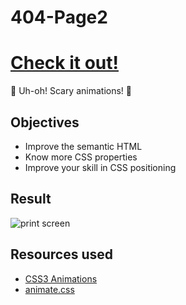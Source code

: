 # 404-Page2

# **[Check it out!](https://yelenamerzlyakova.github.io/404-Page2/)**

:ghost: Uh-oh! Scary animations! :ghost:

## Objectives

- Improve the semantic HTML
- Know more CSS properties
- Improve your skill in CSS positioning

## Result

![print screen](https://github.com/YelenaMerzlyakova/ColorGame/blob/master/revive.png)


## Resources used

- [CSS3 Animations](https://www.w3schools.com/css/css3_animations.asp)
- [animate.css](https://daneden.github.io/animate.css/)
